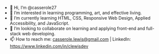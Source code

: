 - 👋 Hi, I’m @casserole27
- 👀 I’m interested in learning programming, art, and effective living.
- 🌱 I’m currently learning HTML, CSS, Responsive Web Design, Applied Accessibility, and JavaScript.
- 💞️ I’m looking to collaborate on learning and applying front-end and full-stack web developing.
- 📫 How to reach me: casserole.lewis@gmail.com | LinkedIn: https://www.linkedin.com/in/clewisdev

<!---
casserole27/casserole27 is a ✨ special ✨ repository because its `README.md` (this file) appears on your GitHub profile.
You can click the Preview link to take a look at your changes.
--->
